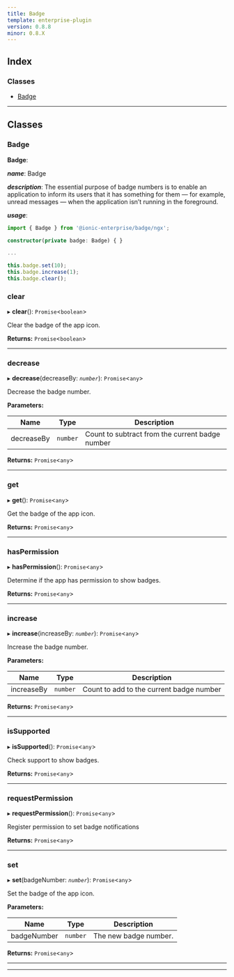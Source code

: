 ```yaml
---
title: Badge
template: enterprise-plugin
version: 0.8.8
minor: 0.8.X
---
```




## Index

### Classes

* [Badge](#badge)

* * *

## Classes

<a id="badge"></a>

### Badge

**Badge**:

***name***: Badge

***description***: The essential purpose of badge numbers is to enable an application to inform its users that it has something for them — for example, unread messages — when the application isn’t running in the foreground.

***usage***:

```typescript
import { Badge } from '@ionic-enterprise/badge/ngx';

constructor(private badge: Badge) { }

...

this.badge.set(10);
this.badge.increase(1);
this.badge.clear();
```

<a id="badge.clear"></a>

### clear

▸ **clear**(): `Promise`<`boolean`>

Clear the badge of the app icon.

**Returns:** `Promise`<`boolean`>

* * *

<a id="badge.decrease"></a>

### decrease

▸ **decrease**(decreaseBy: *`number`*): `Promise`<`any`>

Decrease the badge number.

**Parameters:**

| Name       | Type     | Description                                     |
| ---------- | -------- | ----------------------------------------------- |
| decreaseBy | `number` | Count to subtract from the current badge number |


**Returns:** `Promise`<`any`>

* * *

<a id="badge.get"></a>

### get

▸ **get**(): `Promise`<`any`>

Get the badge of the app icon.

**Returns:** `Promise`<`any`>

* * *

<a id="badge.haspermission"></a>

### hasPermission

▸ **hasPermission**(): `Promise`<`any`>

Determine if the app has permission to show badges.

**Returns:** `Promise`<`any`>

* * *

<a id="badge.increase"></a>

### increase

▸ **increase**(increaseBy: *`number`*): `Promise`<`any`>

Increase the badge number.

**Parameters:**

| Name       | Type     | Description                              |
| ---------- | -------- | ---------------------------------------- |
| increaseBy | `number` | Count to add to the current badge number |


**Returns:** `Promise`<`any`>

* * *

<a id="badge.issupported"></a>

### isSupported

▸ **isSupported**(): `Promise`<`any`>

Check support to show badges.

**Returns:** `Promise`<`any`>

* * *

<a id="badge.requestpermission"></a>

### requestPermission

▸ **requestPermission**(): `Promise`<`any`>

Register permission to set badge notifications

**Returns:** `Promise`<`any`>

* * *

<a id="badge.set"></a>

### set

▸ **set**(badgeNumber: *`number`*): `Promise`<`any`>

Set the badge of the app icon.

**Parameters:**

| Name        | Type     | Description           |
| ----------- | -------- | --------------------- |
| badgeNumber | `number` | The new badge number. |


**Returns:** `Promise`<`any`>

* * *

* * *